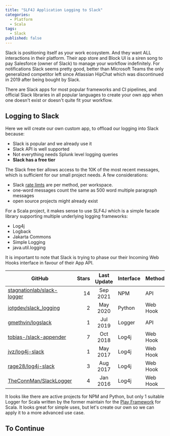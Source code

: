 ```yaml
---
title: "SLF4J Application Logging to Slack"
categories:
  - Platform
  - Scala
tags:
  - Slack
published: false
---
```


Slack is positioning itself as your work ecosystem. And they want ALL interactions in their platform. Their app store
and Block UI is a siren song to pay Salesforce (owner of Slack) to manage your workflow indefinitely. For notifications
Slack seems pretty good, better than Microsoft Teams the only generalized competitor left since Atlassian HipChat which
was discontinued in 2019 after being bought by Slack.

There are Slack apps for most popular frameworks and CI pipelines, and official Slack libraries in all popular languages
to create your own app when one doesn't exist or doesn't quite fit your workflow.

## Logging to Slack

Here we will create our own custom app, to offload our logging into Slack because:

- Slack is popular and we already use it
- Slack API is well supported
- Not everything needs Splunk level logging queries
- **Slack has a free tier**

The Slack free tier allows access to the 10K of the most recent messages, which is sufficient for our small project
needs.
A few considerations:

- Slack [rate limts](https://api.slack.com/docs/rate-limits) are per method, per workspace.
- one-word messages count the same as 500 word multiple paragraph messages
- open source projects might already exist

For a Scala project, it makes sense to use SLF4J which is a simple facade library supporting multiple underlying logging
frameworks:

- Log4j
- Logback
- Jakarta Commons
- Simple Logging
- java.util.logging

It is important to note that Slack is trying to phase our their Incoming Web Hooks interface in favour of their App API.

| GitHub                                                                      | Stars | Last Update | Interface | Method   |
|-----------------------------------------------------------------------------|------:|:-----------:|-----------|----------|
| [stagnationlab/slack-logger](https://github.com/stagnationlab/slack-logger) |    14 |  Sep 2021   | NPM       | API      |
| [iotgdev/slack_logging](https://github.com/iotgdev/slack_logging)           |     2 |  May 2020   | Python    | Web Hook |
| [gmethvin/logslack](https://github.com/gmethvin/logslack)                   |     1 |  Jul 2019   | Logger    | API      |
| [tobias-/slack-appender](https://github.com/tobias-/slack-appender)         |     7 |  Oct 2018   | Log4j     | Web Hook |
| [jvz/log4j-slack](https://github.com/jvz/log4j-slack)                       |     1 |  May 2017   | Log4j     | Web Hook |
| [rage28/log4j-slack](https://github.com/rage28/log4j2-slack)                |     3 |  Aug 2017   | Log4j     | Web Hook |
| [TheConnMan/SlackLogger](https://github.com/TheConnMan/SlackLogger)         |     4 |  Jan 2016   | Log4j     | Web Hook |

It looks like there are active projects for NPM and Python, but only 1 suitable Logger for Scala written by the former
maintain for the [Play Framework](https://www.playframework.com/) for Scala. It looks great for simple uses, but let's
create our own so we can apply it to a more advanced use case.

## To Continue
